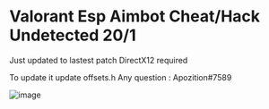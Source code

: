 # Valorant Esp Aimbot Cheat/Hack Undetected 20/1
Just updated to lastest patch 
DirectX12 required

To update it update offsets.h
Any question : Apozition#7589




 ![image](https://user-images.githubusercontent.com/112211932/186997267-93b562dc-d6e4-4326-8e4d-1572f7533655.png)
 
